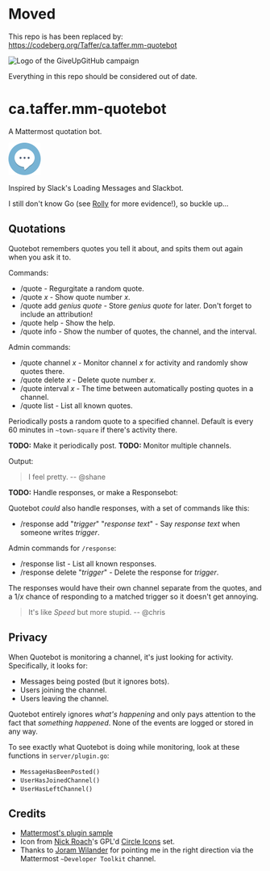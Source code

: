 # Moved

This repo is has been replaced by: https://codeberg.org/Taffer/ca.taffer.mm-quotebot

![Logo of the GiveUpGitHub campaign](https://sfconservancy.org/img/GiveUpGitHub.png)

Everything in this repo should be considered out of date.

# ca.taffer.mm-quotebot

A Mattermost quotation bot.

![Chat icon](if_chat_1055095.png)

Inspired by Slack's Loading Messages and Slackbot.

I still don't know Go (see [Rolly](https://github.com/Taffer/ca.taffer.mm-rolly)
for more evidence!), so buckle up...

## Quotations

Quotebot remembers quotes you tell it about, and spits them out again when you
ask it to.

Commands:

* /quote - Regurgitate a random quote.
* /quote *x* - Show quote number *x*.
* /quote add *genius quote* - Store *genius quote* for later. Don't forget to
  include an attribution!
* /quote help - Show the help.
* /quote info - Show the number of quotes, the channel, and the interval.

Admin commands:

* /quote channel *x* - Monitor channel *x* for activity and randomly
  show quotes there.
* /quote delete *x* - Delete quote number *x*.
* /quote interval *x* - The time between automatically posting quotes
  in a channel.
* /quote list - List all known quotes.

Periodically posts a random quote to a specified channel. Default is every 60
minutes in `~town-square` if there's activity there.

**TODO:** Make it periodically post.
**TODO:** Monitor multiple channels.

Output:

> I feel pretty. -- @shane

**TODO:** Handle responses, or make a Responsebot:

Quotebot _could_ also handle responses, with a set of commands like this:

* /response add "*trigger*" "*response text*" - Say *response text* when
  someone writes *trigger*.

Admin commands for `/response`:

* /response list - List all known responses.
* /response delete "*trigger*" - Delete the response for *trigger*.

The responses would have their own channel separate from the quotes, and a 1/*x*
chance of responding to a matched trigger so it doesn't get annoying.

> It's like _Speed_ but more stupid. -- @chris

## Privacy

When Quotebot is monitoring a channel, it's just looking for activity.
Specifically, it looks for:

* Messages being posted (but it ignores bots).
* Users joining the channel.
* Users leaving the channel.

Quotebot entirely ignores _what's happening_ and only pays attention to the
fact that _something happened_. None of the events are logged or stored in
any way.

To see exactly what Quotebot is doing while monitoring, look at these
functions in `server/plugin.go`:

* `MessageHasBeenPosted()`
* `UserHasJoinedChannel()`
* `UserHasLeftChannel()`

## Credits

* [Mattermost's plugin sample](https://github.com/mattermost/mattermost-plugin-sample)
* Icon from [Nick Roach](http://www.elegantthemes.com/)'s GPL'd
  [Circle Icons](https://www.iconfinder.com/iconsets/circle-icons-1) set.
* Thanks to [Joram Wilander](https://github.com/jwilander) for pointing me in
  the right direction via the Mattermost `~Developer Toolkit` channel.
